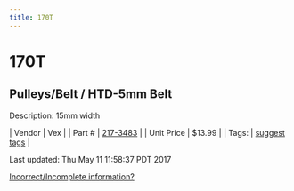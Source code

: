 ```yaml
---
title: 170T
---
```


# 170T
## Pulleys/Belt / HTD-5mm Belt
Description: 	15mm width 

| Vendor | Vex | 
| Part # | [217-3483](http://www.vexrobotics.com/vexpro/motion/belts-and-pulleys/htdbelts15.html) | 
| Unit Price | $13.99 | 
| Tags: | [suggest tags](https://docs.google.com/forms/d/e/1FAIpQLSeWyY8v3RgOty-MyWmh9U0iivNYN_molChYyS-0U-o-kOAv_g/viewform) | 

Last updated: Thu May 11 11:58:37 PDT 2017

 [Incorrect/Incomplete information?](https://docs.google.com/forms/d/e/1FAIpQLSeWyY8v3RgOty-MyWmh9U0iivNYN_molChYyS-0U-o-kOAv_g/viewform)